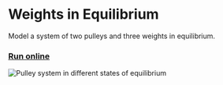 # Weights in Equilibrium

Model a system of two pulleys and three weights in equilibrium.

### [Run online](https://costava.github.io/Weights-in-Equilibrium/src/)

![Pulley system in different states of equilibrium](http://i.imgur.com/atxiSKW.gif)
